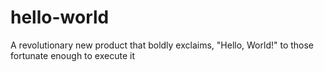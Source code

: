 # hello-world
A revolutionary new product that boldly exclaims, "Hello, World!" to those fortunate enough to execute it

